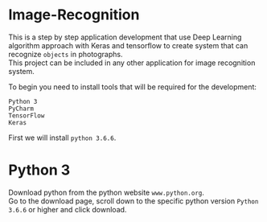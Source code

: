 # Image-Recognition

This is a step by step application development that use Deep Learning algorithm approach with Keras and tensorflow to create system that can recognize `objects` in photographs.  
This project can be included in any other application for image recognition system.

To begin you need to install tools that will be required for the development:
```
Python 3
PyCharm
TensorFlow
Keras
```
First we will install `python 3.6.6`.
# Python 3
Download python from the python website `www.python.org`.<br/>
Go to the download page, scroll down to the specific python version `Python 3.6.6` or higher and click download.

